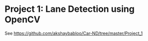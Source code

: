Project 1: Lane Detection using OpenCV
======================================

See https://github.com/akshaybabloo/Car-ND/tree/master/Project_1